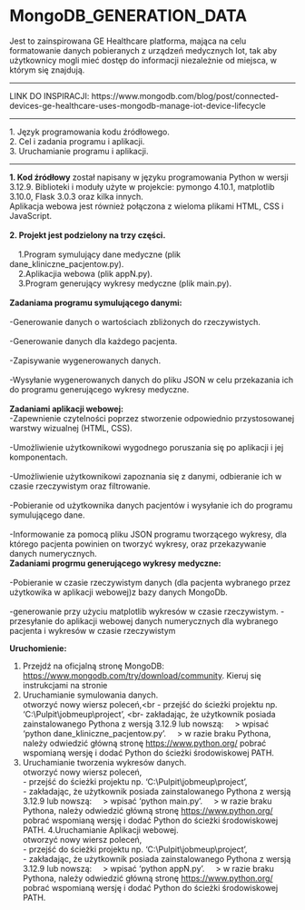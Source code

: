 # MongoDB_GENERATION_DATA
Jest to zainspirowana GE Healthcare platforma, mająca na celu formatowanie danych pobieranych z urządzeń medycznych Iot, tak aby użytkownicy mogli mieć dostęp do informacji niezależnie od miejsca, w którym się znajdują.<br>
<hr>
LINK DO INSPIRACJI:
https://www.mongodb.com/blog/post/connected-devices-ge-healthcare-uses-mongodb-manage-iot-device-lifecycle
<hr>
 1. Język programowania kodu źródłowego.<br>
 2. Cel i zadania programu i aplikacji.<br>
 3. Uruchamianie programu i aplikacji.
<hr>

<b>1. Kod źródłowy</b> został napisany w języku programowania Python w wersji 3.12.9.
Biblioteki i moduły użyte w projekcie: pymongo 4.10.1, matplotlib 3.10.0, Flask 3.0.3 oraz kilka innych.<br>
Aplikacja webowa jest również połączona z wieloma plikami HTML, CSS i JavaScript.
<br><br>
<b>2. Projekt jest podzielony na trzy części.</b><br><br>
&nbsp;&nbsp;&nbsp;&nbsp;1.Program symulujący dane medyczne  (plik dane_kliniczne_pacjentow.py).<br>
&nbsp;&nbsp;&nbsp;&nbsp;2.Aplikacjia webowa (plik appN.py).<br>
&nbsp;&nbsp;&nbsp;&nbsp;3.Program generujący wykresy medyczne (plik main.py).<br><br>
<b>Zadaniama programu symulującego danymi:</b><br><br>
-Generowanie danych o wartościach zbliżonych do rzeczywistych.<br><br>
-Generowanie danych dla każdego pacjenta.<br><br>
-Zapisywanie wygenerowanych danych.<br><br>
-Wysyłanie wygenerowanych danych do pliku JSON w celu przekazania ich do programu generującego wykresy medyczne.<br><br>
<b>Zadaniami aplikacji webowej:</b><br>
-Zapewnienie czytelności poprzez stworzenie odpowiednio przystosowanej warstwy wizualnej (HTML, CSS). <br><br>
-Umożliwienie użytkownikowi wygodnego poruszania się po aplikacji i jej komponentach.<br><br>
-Umożliwienie użytkownikowi zapoznania się z danymi, odbieranie ich w czasie rzeczywistym oraz filtrowanie.<br><br>
-Pobieranie od użytkownika danych pacjentów i wysyłanie ich do programu symulującego dane.<br><br>
-Informowanie za pomocą pliku JSON programu tworzącego wykresy, dla którego pacjenta powinien on tworzyć wykresy, oraz przekazywanie danych numerycznych.<br>
<b>Zadaniami progrmu generującego wykresy medyczne:</b><br><br>
-Pobieranie  w czasie rzeczywistym danych (dla pacjenta wybranego przez użytkowika w aplikacji webowej)z bazy danych MongoDb.<br><br>
-generowanie przy użyciu matplotlib wykresów w czasie rzeczywistym.
-przesyłanie do aplikacji webowej danych numerycznych dla wybranego pacjenta i wykresów w czasie rzeczywistym 



<b>Uruchomienie:</b>
1. Przejdź na oficjalną stronę MongoDB: https://www.mongodb.com/try/download/community.
Kieruj się instrukcjami na stronie <br>
2. Uruchamianie symulowania danych.<br>
 otworzyć nowy wiersz poleceń,<br - przejść do ścieżki projektu np. ‘C:\Pulpit\jobmeup\project’, <br- zakładając, że użytkownik posiada zainstalowanego Pythona z 
wersją   3.12.9 lub nowszą: 
&nbsp;&nbsp;&nbsp;&nbsp;> wpisać ‘python dane_kliniczne_pacjentow.py’. 
&nbsp;&nbsp;&nbsp;&nbsp;> w razie braku Pythona, należy odwiedzić główną stronę 
https://www.python.org/ pobrać wspomianą wersję i dodać 
Python do ścieżki środowiskowej PATH.<br>
3. Uruchamianie tworzenia wykresów danych.<br>
 otworzyć nowy wiersz poleceń,<br> - przejść do ścieżki projektu np. ‘C:\Pulpit\jobmeup\project’,<br> - zakładając, że użytkownik posiada zainstalowanego Pythona z 
wersją   3.12.9 lub nowszą: 
&nbsp;&nbsp;&nbsp;&nbsp;> wpisać ‘python main.py’. 
&nbsp;&nbsp;&nbsp;&nbsp;> w razie braku Pythona, należy odwiedzić główną stronę 
https://www.python.org/ pobrać wspomianą wersję i dodać 
Python do ścieżki środowiskowej PATH.
4.Uruchamianie Aplikacji webowej.<br>
 otworzyć nowy wiersz poleceń,<br> - przejść do ścieżki projektu np. ‘C:\Pulpit\jobmeup\project’,<br> - zakładając, że użytkownik posiada zainstalowanego Pythona z 
wersją   3.12.9 lub nowszą: 
&nbsp;&nbsp;&nbsp;&nbsp;> wpisać ‘python appN.py’. 
&nbsp;&nbsp;&nbsp;&nbsp;> w razie braku Pythona, należy odwiedzić główną stronę 
https://www.python.org/ pobrać wspomianą wersję i dodać 
Python do ścieżki środowiskowej PATH.

